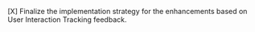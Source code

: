 [X] Finalize the implementation strategy for the enhancements based on User Interaction Tracking feedback.